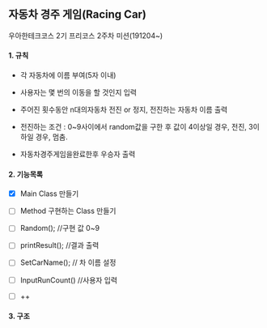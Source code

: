 ## 자동차 경주 게임(Racing Car)

 우아한테크코스 2기 프리코스 2주차 미션(191204~)

#### 1. 규칙

-  각 자동차에 이름 부여(5자 이내)
- 사용자는 몇 번의 이동을 할 것인지 입력
-  주어진 횟수동안 n대의자동차 전진 or 정지, 전진하는 자동차 이름 출력
- 전진하는 조건 : 0~9사이에서 random값을 구한 후 값이 4이상일 경우, 전진, 3이
  하일 경우, 멈춤.

- 자동차경주게임을완료한후 우승자 출력



#### 2. 기능목록

- [x] Main Class 만들기
- [ ] Method 구현하는 Class 만들기
- [ ] Random(); //구현 값 0~9 
- [ ] printResult(); //결과 출력
- [ ] SetCarName(); // 차 이름 설정
- [ ] InputRunCount() //사용자 입력 
- [ ] ++



#### 3. 구조

